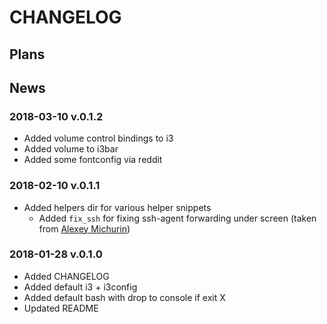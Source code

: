 # CHANGELOG
## Plans
## News
### 2018-03-10 v.0.1.2
- Added volume control bindings to i3
- Added volume to i3bar
- Added some fontconfig via reddit

### 2018-02-10 v.0.1.1
- Added helpers dir for various helper snippets
    - Added `fix_ssh` for fixing ssh-agent forwarding under screen (taken from [Alexey Michurin](https://github.com/michurin))
### 2018-01-28 v.0.1.0
- Added CHANGELOG
- Added default i3 + i3config
- Added default bash with drop to console if exit X
- Updated README
